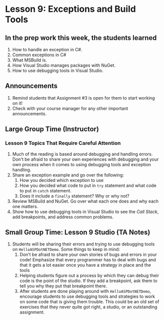 # Lesson 9: Exceptions and Build Tools

## In the prep work this week, the students learned

1. How to handle an exception in C#.
1. Common exceptions in C#
1. What MSBuild is.
1. How Visual Studio manages packages with NuGet.
1. How to use debugging tools in Visual Studio.

## Announcements

1. Remind students that Assignment #3 is open for them to start working on it!
1. Check with your course manager for any other important announcements.

## Large Group Time (Instructor)

### Lesson 9 Topics That Require Careful Attention

1. Much of the reading is based around debugging and handling errors. Don't be afraid to share your own experiences with debugging and your own process when it comes to using debugging tools and exception handling.
1. Share an exception example and go over the following:
   1. How you decided which exception to use
   1. How you decided what code to put in ``try`` statement and what code to put in ``catch`` statement.
   1. Does it include a ``finally`` statement? Why or why not?
1. Review MSBuild and NuGet. Go over what each one does and why each one matters.
1. Show how to use debugging tools in Visual Studio to see the *Call Stack*, add breakpoints, and address common problems.

## Small Group Time: Lesson 9 Studio (TA Notes)

1. Students will be sharing their errors and trying to use debugging tools on ``HelloASPDotNETDemo``. Some things to keep in mind:
   1. Don't be afraid to share your own stories of bugs and errors in your code! Emphasize that every programmer has to deal with bugs and that it gets a lot easier once you have a strategy in place and the tools 
   1. Helping students figure out a process by which they can debug their code is the point of the studio. If they add a breakpoint, ask them to tell you why they put that breakpoint there.
   1. After students are done playing around with ``HelloASPDotNETDemo``, encourage students to use debugging tools and strategies to work on some code that is giving them trouble. This could be an old set of exercises that they never quite got right, a studio, or an outstanding assignment.